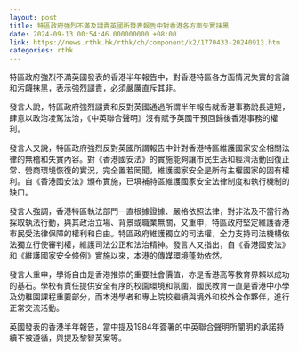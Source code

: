 ```yaml
---
layout: post
title: 特區政府強烈不滿及譴責英國所發表報告中對香港各方面失實抹黑
date: 2024-09-13 00:54:46.000000000 +08:00
link: https://news.rthk.hk/rthk/ch/component/k2/1770433-20240913.htm
categories: rthk
---
```


特區政府強烈不滿英國發表的香港半年報告中，對香港特區各方面情況失實的言論和污衊抹黑，表示強烈譴責，必須嚴厲直斥其非。

發言人說，特區政府強烈譴責和反對英國通過所謂半年報告就香港事務說長道短，肆意以政治凌駕法治，《中英聯合聲明》沒有賦予英國干預回歸後香港事務的權利。

發言人又說，特區政府強烈反對英國所謂報告中針對香港特區維護國家安全相關法律的無稽和失實內容。對《香港國安法》的實施能夠讓市民生活和經濟活動回復正常、營商環境恢復的實況，完全置若罔聞，維護國家安全是所有主權國家的固有權利。自《香港國安法》頒布實施，已填補特區維護國家安全法律制度和執行機制的缺口。

發言人強調，香港特區執法部門一直根據證據、嚴格依照法律，對非法及不當行為採取執法行動，與其政治立場、背景或職業無關，又重申，特區政府堅定維護香港市民受法律保障的權利和自由。特區政府維護獨立的司法權，全力支持司法機構依法獨立行使審判權，維護司法公正和法治精神。發言人又指出，自《香港國安法》和《維護國家安全條例》實施以來，本港的傳媒環境蓬勃依然。

發言人重申，學術自由是香港推崇的重要社會價值，亦是香港高等教育界賴以成功的基石。學校有責任提供安全有序的校園環境和氛圍，國民教育一直是香港中小學及幼稚園課程重要部分，而本港學者和專上院校繼續與境外和校外合作夥伴，進行正常交流活動。

英國發表的香港半年報告，當中提及1984年簽署的中英聯合聲明所闡明的承諾持續不被遵循，與提及黎智英案等。
